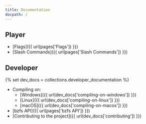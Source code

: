 ```yaml
---
title: Documentation
docpath: /
---
```


## Player

- [Flags]({{ url(pages['Flags']) }})
- [Slash Commands]({{ url(pages['Slash Commands']) }})

## Developer

{% set dev_docs = collections.developer_documentation %}

- Compiling on:
  - [Windows]({{ url(dev_docs['compiling-on-windows']) }})
  - [Linux]({{ url(dev_docs['compiling-on-linux']) }})
  - [macOS]({{ url(dev_docs['compiling-on-macos']) }})
- [bzfs API]({{ url(pages['bzfs API']) }})
- [Contributing to the project]({{ url(dev_docs['contributing']) }})
